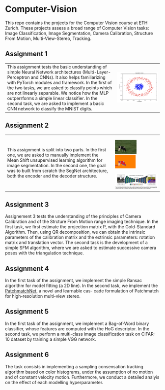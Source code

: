 # Computer-Vision
This repo contains the projects for the Computer Vision course at ETH Zurich. These projects assess a broad range of Computer Vision tasks: Image Classification, Image Segmentation, Camera Calibration, Structure From Motion, Multi-View-Stereo, Tracking. 

## Assignment 1
<table>
  <tr>
    <td>
      This assignment tests the basic understanding of simple Neural Network architectures (Multi-Layer-Perceptron and CNNs). It also helps familiarizing with PyTorch modules and framework. In the first of the two tasks, we are asked to classify points which are not linearly separable. We notice how the MLP outperrforms a simple linear classifier. In the second task, we are asked to implement a basic CNN network to classify the MNIST digits.
    </td>
    <td>
      <img src="Images/image1.png" alt="Image" width="1500">
    </td>
  </tr>
</table>

## Assignment 2

<table>
  <tr>
    <td>
      This assignment is split into two parts. In the first one, we are asked to manually implement the Mean Shift unsupervised learning algorithm for image segmentation. In the second one, the goal was to built from scratch the SegNet architecture, both the encoder and the decoder structure.
    </td>
    <td>
      <p align="left">
        <img src="Images/image9.jpg" width="50%" alt="Image 1"> <img src="Images/image2.png" width="48%" alt="Image 2">
      </p>
      <img src="Images/image3.png" alt="Image" width="100%">
    </td>
  </tr>
</table>


## Assignment 3
Assignement 3 tests the understanding of the principles of Camera Calibration and of the Strcture From Motion range imaging technique. In the first task, we first estimate the projection matrix P, with the Gold-Standard Algorithm. Then, using QR decomposition, we can obtain the intrinsic parameters of the calibration matrix and the extrinsic parameters: rotation matrix and translation vector. The second task is the development of a simple SFM algorithm, where we are asked to estimate successive camera poses with the triangulation technique.

## Assignment 4
In the first task of the assignment, we implement the simple Ransac algorithm for model fitting (a 2D line). In the second task, we implement the  [PatchmatchNet](https://openaccess.thecvf.com/content/CVPR2021/papers/Wang_PatchmatchNet_Learned_Multi-View_Patchmatch_Stereo_CVPR_2021_paper.pdf), a novel and learnable cas- cade formulation of Patchmatch for high-resolution multi-view stereo.

## Assignment 5
In the first task of the assignment, we implement a Bag-of-Word binary classifier, whose features are computed with the HoG descriptor. In the second task, we perform a multi-class image classification task on CIFAR-10 dataset by training a simple VGG network.

## Assignment 6
The task consists in implementing a sampling consensation tracking algorithm based on color histograms, under the assumption of no motion and of constant velocity motion. Furthermore, we conduct a detailed analyis on the effect of each modelling hyperparameter.

